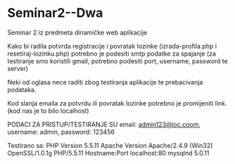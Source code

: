 Seminar2--Dwa
=============

Seminar 2 iz predmeta dinamičke web aplikacije

Kako bi radila potvrda registracije i povratak lozinke (izrada-profila.php i resetiraj-lozinku.php) potrebno je podesiti smtp podatke za spajanje (za testiranje smo koristili gmail, potrebno podesiti port, username, password te server)

Neki od oglasa nece raditi zbog testiranja aplikacije te prebacivanja podataka.

Kod slanja emaila za potvrdu ili povratak lozinke potrebno je promijeniti link. (kod nas je to bilo localhost)

PODACI ZA PRISTUP/TESTIRANJE SU email: admin123@loc.coom, username: admin, password: 123456

Testirano sa:
PHP Version 5.5.11
Apache Version 	Apache/2.4.9 (Win32) OpenSSL/1.0.1g PHP/5.5.11 
Hostname:Port 	localhost:80 
mysqlnd 5.0.11
